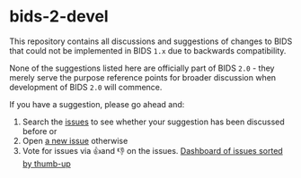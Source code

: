 # bids-2-devel

This repository contains all discussions and suggestions of changes to BIDS that could not be implemented in BIDS `1.x` due to backwards compatibility.

None of the suggestions listed here are officially part of BIDS `2.0` - they merely serve the purpose reference points for broader discussion when development of BIDS `2.0` will commence.

If you have a suggestion, please go ahead and:

1. Search the [issues](https://github.com/bids-standard/bids-2-devel/issues) to see whether your suggestion has been discussed before or
1. Open [a new issue](https://github.com/bids-standard/bids-2-devel/issues/new) otherwise
1. Vote for issues via 👍and 👎 on the issues. [Dashboard of issues sorted by thumb-up](https://github.com/bids-standard/bids-2-devel/issues?q=is%3Aissue+is%3Aopen+sort%3Areactions-%2B1-desc)
